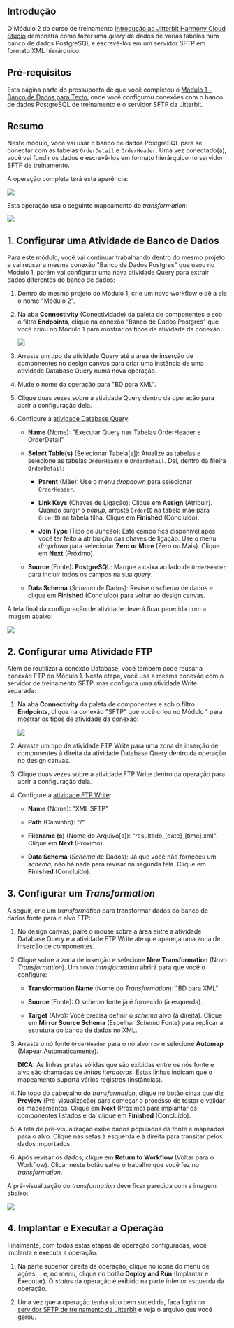 [//]: # (Módulo 2 - Banco de Dados para XML Complexo)
[//]: # (This is a translation of Version 9, published on August 9, 2021.)

## Introdução

O Módulo 2 do curso de treinamento [Introdução ao Jitterbit Harmony
Cloud Studio](https://success.jitterbit.com/display/DOC/Introduction+to+the+Jitterbit+Harmony+Cloud+Studio?showLanguage=pt_BR) demonstra como fazer uma *query* de dados de várias
tabelas num banco de dados PostgreSQL e escrevê-los em um servidor SFTP
em formato XML hierárquico.


## Pré-requisitos

Esta página parte do pressuposto de que você completou o [Módulo 1 -
Banco de Dados para Texto](https://success.jitterbit.com/display/DOC/Module+1+-+Database+to+Text?showLanguage=pt_BR), onde você configurou conexões com o banco
de dados PostgreSQL de treinamento e o servidor SFTP da Jitterbit.


## Resumo

Neste módulo, você vai usar o banco de dados PostgreSQL para se conectar
com as tabelas `OrderDetail` e `OrderHeader`. Uma vez conectado(a), você
vai fundir os dados e escrevê-los em formato hierárquico no servidor
SFTP de treinamento.

A operação completa terá esta aparência:

<span class="confluence-embedded-file-wrapper"><img
src="https://docs-source.jitterbit.com/cs/design-canvas/operation_db-to-xml.png"
class="confluence-embedded-image confluence-external-resource"
data-image-src="https://docs-source.jitterbit.com/cs/design-canvas/operation_db-to-xml.png" /></span>

Esta operação usa o seguinte mapeamento de *transformation*:

<span class="confluence-embedded-file-wrapper"><img
src="https://docs-source.jitterbit.com/cs/transformation/mapping-mode/db-to-xml.png"
class="confluence-embedded-image confluence-external-resource"
data-image-src="https://docs-source.jitterbit.com/cs/transformation/mapping-mode/db-to-xml.png" /></span>


## 1. Configurar uma Atividade de Banco de Dados

Para este módulo, você vai continuar trabalhando dentro do mesmo projeto
e vai reusar a mesma conexão "Banco de Dados Postgres" que usou no
Módulo 1, porém vai configurar uma nova atividade Query para extrair
dados diferentes do banco de dados:

1.  Dentro do mesmo projeto do Módulo 1, crie um novo workflow e dê a
    ele o nome "Módulo 2".

2.  Na aba **Connectivity** (Conectividade) da paleta de componentes e
    sob o filtro **Endpoints**, clique na conexão "Banco de Dados
    Postgres" que você criou no Módulo 1 para mostrar os tipos de
    atividade da conexão:

    <span class="confluence-embedded-file-wrapper"><img
    src="https://docs-source.jitterbit.com/cs/component-palette/connectivity/endpoints_database_activities.png"
    class="confluence-embedded-image confluence-external-resource"
    data-image-src="https://docs-source.jitterbit.com/cs/component-palette/connectivity/endpoints_database_activities.png" /></span>

3.  Arraste um tipo de atividade Query até a área de inserção de
    componentes no design canvas para criar uma instância de uma
    atividade Database Query numa nova operação.

4.  Mude o nome da operação para "BD para XML".

5.  Clique duas vezes sobre a atividade Query dentro da operação para
    abrir a configuração dela.

6.  Configure a [atividade Database Query](https://success.jitterbit.com/display/CS/Database+Query+Activity?showLanguage=pt_BR):

    -   **Name** (Nome): "Executar Query nas Tabelas OrderHeader e
        OrderDetail"

    -   **Select Table(s)** (Selecionar Tabela\[s\]): Atualize as tabelas e
        selecione as tabelas `OrderHeader` e `OrderDetail`. Daí, dentro da
        fileira `OrderDetail`:

        -   **Parent** (Mãe): Use o menu *dropdown* para selecionar
            `OrderHeader`.

        -   **Link Keys** (Chaves de Ligação): Clique em **Assign**
            (Atribuir). Quando surgir o *popup*, arraste `OrderID` na
            tabela mãe para `OrderID` na tabela filha. Clique em
            **Finished** (Concluído).

        -   **Join Type** (Tipo de Junção): Este campo fica disponível após
            você ter feito a atribuição das chaves de ligação. Use o menu
            *dropdown* para selecionar **Zero or More** (Zero ou Mais).
            Clique em **Next** (Próximo).

    -   **Source** (Fonte): **PostgreSQL**: Marque a caixa ao lado de
        `OrderHeader` para incluir todos os campos na sua *query*.

    -   **Data Schema** (*Schema* de Dados): Revise o *schema* de dados e
        clique em **Finished** (Concluído) para voltar ao design canvas.

A tela final da configuração de atividade deverá ficar parecida com a
imagem abaixo:

<span class="confluence-embedded-file-wrapper"><img
src="https://docs-source.jitterbit.com/cs/connector/database_query_step-3_data-schema_order.png"
class="confluence-embedded-image confluence-external-resource"
data-image-src="https://docs-source.jitterbit.com/cs/connector/database_query_step-3_data-schema_order.png" /></span>


## 2. Configurar uma Atividade FTP

Além de reutilizar a conexão Database, você também pode reusar a conexão
FTP do Módulo 1. Nesta etapa, você usa a mesma conexão com o servidor de
treinamento SFTP, mas configura uma atividade Write separada:

1.  Na aba **Connectivity** da paleta de componentes e sob o filtro
    **Endpoints**, clique na conexão "SFTP" que você criou no Módulo 1
    para mostrar os tipos de atividade da conexão:

    <span class="confluence-embedded-file-wrapper"><img
    src="https://docs-source.jitterbit.com/cs/component-palette/connectivity/endpoints_ftp_activities.png"
    class="confluence-embedded-image confluence-external-resource"
    data-image-src="https://docs-source.jitterbit.com/cs/component-palette/connectivity/endpoints_ftp_activities.png" /></span>

2.  Arraste um tipo de atividade FTP Write para uma zona de inserção de
    componentes à direita da atividade Database Query dentro da
    operação no design canvas.

3.  Clique duas vezes sobre a atividade FTP Write dentro da operação
    para abrir a configuração dela.

4.  Configure a [atividade FTP Write](https://success.jitterbit.com/display/CS/FTP+Write+Activity?showLanguage=pt_BR):

    -   **Name** (Nome): "XML SFTP"

    -   **Path** (Caminho): "/"

    -   **Filename (s)** (Nome do Arquivo\[s\]):
        "resultado\_\[date\]\_\[time\].xml". Clique em **Next** (Próximo).

    -   **Data Schema** (*Schema* de Dados): Já que você não forneceu um
        *schema*, não há nada para revisar na segunda tela. Clique em
        **Finished** (Concluído).


## 3. Configurar um *Transformation*

A seguir, crie um *transformation* para transformar dados do banco de
dados fonte para o alvo FTP:

1.  No design canvas, paire o mouse sobre a área entre a atividade
    Database Query e a atividade FTP Write até que apareça uma zona de
    inserção de componentes.

2.  Clique sobre a zona de inserção e selecione **New Transformation**
    (Novo *Transformation*). Um novo *transformation* abrirá para que
    você o configure:

    -   **Transformation Name** (Nome do *Transformation*): "BD para XML"

    -   **Source** (Fonte): O *schema* fonte já é fornecido (à esquerda).

    -   **Target** (Alvo): Você precisa definir o *schema* alvo (à direita).
        Clique em **Mirror Source Schema** (Espelhar *Schema* Fonte) para
        replicar a estrutura do banco de dados no XML.

3.  Arraste o nó fonte `OrderHeader` para o nó alvo `row` e selecione
    **Automap** (Mapear Automaticamente).

    <div
    class="confluence-information-macro confluence-information-macro-tip conf-macro output-block"
    hasbody="true" macro-name="tip">

    <span
    class="aui-icon aui-icon-small aui-iconfont-approve confluence-information-macro-icon">
    </span>
    <div class="confluence-information-macro-body">

    **DICA:** As linhas pretas sólidas que são exibidas entre os nós
    fonte e alvo são chamadas de *linhas iteradoras*. Estas linhas indicam
    que o mapeamento suporta vários registros (instâncias).

    </div>

    </div>

4.  No topo do cabeçalho do *transformation*, clique no botão cinza que
    diz **Preview** (Pré-visualização) para começar o processo de
    testar e validar os mapeamentos. Clique em **Next** (Próximo) para
    implantar os componentes listados e daí clique em **Finished**
    (Concluído).

5.  A tela de pré-visualização exibe dados populados da fonte e mapeados
    para o alvo. Clique nas setas à esquerda e à direita para
    transitar pelos dados importados.

6.  Após revisar os dados, clique em **Return to Workflow** (Voltar para
    o Workflow). Clicar neste botão salva o trabalho que você fez no
    *transformation*.

A pré-visualização do *transformation* deve ficar parecida com a imagem
abaixo:

<span class="confluence-embedded-file-wrapper"><img
src="https://docs-source.jitterbit.com/cs/transformation/mapping-mode/db-to-xml.png"
class="confluence-embedded-image confluence-external-resource"
data-image-src="https://docs-source.jitterbit.com/cs/transformation/mapping-mode/db-to-xml.png" /></span>


## 4. Implantar e Executar a Operação

Finalmente, com todos estas etapas de operação configuradas, você
implanta e executa a operação:

1.  Na parte superior direita da operação, clique no ícone do menu de
    ações <span
    class="confluence-embedded-file-wrapper confluence-embedded-manual-size"><img
    src="https://docs-source.jitterbit.com/common/icons/actions-menu_5.png"
    class="confluence-embedded-image confluence-external-resource"
    data-image-src="https://docs-source.jitterbit.com/common/icons/actions-menu_5.png"
    height="11" /></span> e, no
    menu, clique no botão **Deploy and Run** (Implantar e Executar). O
    *status* da operação é exibido na parte inferior esquerda da
    operação.

2.  Uma vez que a operação tenha sido bem sucedida, faça *login* no
    <a href="https://learningsandbox.jitterbit.com/WebInterface/login.html"
    class="external-link" rel="nofollow">servidor SFTP de treinamento da Jitterbit</a> e veja o arquivo
    que você gerou.

